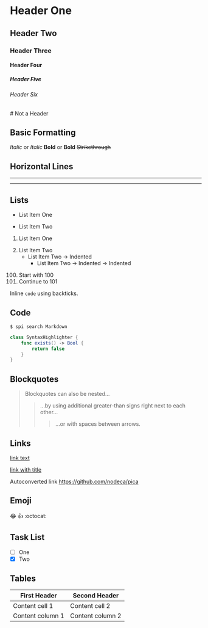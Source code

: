 # Header One
## Header Two
### Header Three
#### Header Four
##### Header Five
###### Header Six
\# Not a Header

## Basic Formatting

*Italic* or _Italic_
**Bold** or __Bold__
~~Strikethrough~~

## Horizontal Lines

---
***

## Lists

* List Item One
- List Item Two

1. List Item One
2) List Item Two
    * List Item Two -> Indented
        * List Item Two -> Indented -> Indented

100. Start with 100
5. Continue to 101

Inline `code` using backticks.

## Code

```
$ spi search Markdown
```

```swift
class SyntaxHighlighter {
    func exists() -> Bool {
        return false
    }
}
```

## Blockquotes


> Blockquotes can also be nested...
>> ...by using additional greater-than signs right next to each other...
> > > ...or with spaces between arrows.

## Links

[link text](http://dev.nodeca.com)

[link with title](http://nodeca.github.io/pica/demo/ "title text!")

Autoconverted link https://github.com/nodeca/pica

## Emoji

😂 :+1: :octocat:

## Task List

- [ ] One
- [x] Two

## Tables

First Header | Second Header
------------ | -------------
Content cell 1 | Content cell 2
Content column 1 | Content column 2
